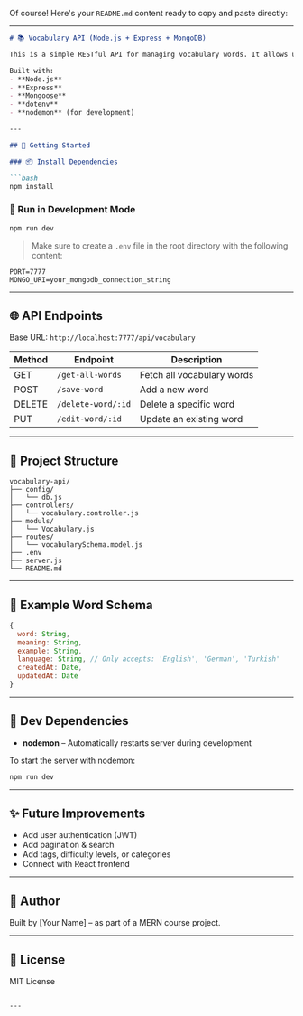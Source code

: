 Of course! Here's your `README.md` content ready to copy and paste directly:

---

```markdown
# 📚 Vocabulary API (Node.js + Express + MongoDB)

This is a simple RESTful API for managing vocabulary words. It allows users to **create**, **read**, **update**, and **delete** words in a MongoDB database.

Built with:
- **Node.js**
- **Express**
- **Mongoose**
- **dotenv**
- **nodemon** (for development)

---

## 🚀 Getting Started

### 📦 Install Dependencies

```bash
npm install
```

### 🧪 Run in Development Mode

```bash
npm run dev
```

> Make sure to create a `.env` file in the root directory with the following content:

```
PORT=7777
MONGO_URI=your_mongodb_connection_string
```

---

## 🌐 API Endpoints

Base URL: `http://localhost:7777/api/vocabulary`

| Method | Endpoint              | Description                  |
|--------|------------------------|------------------------------|
| GET    | `/get-all-words`      | Fetch all vocabulary words   |
| POST   | `/save-word`          | Add a new word               |
| DELETE | `/delete-word/:id`    | Delete a specific word       |
| PUT    | `/edit-word/:id`      | Update an existing word      |

---

## 📂 Project Structure

```
vocabulary-api/
├── config/
│   └── db.js
├── controllers/
│   └── vocabulary.controller.js
├── moduls/
│   └── Vocabulary.js
├── routes/
│   └── vocabularySchema.model.js
├── .env
├── server.js
└── README.md
```

---

## 🧠 Example Word Schema

```js
{
  word: String,
  meaning: String,
  example: String,
  language: String, // Only accepts: 'English', 'German', 'Turkish'
  createdAt: Date,
  updatedAt: Date
}
```

---

## 🔧 Dev Dependencies

- **nodemon** – Automatically restarts server during development

To start the server with nodemon:

```bash
npm run dev
```

---

## ✨ Future Improvements

- Add user authentication (JWT)
- Add pagination & search
- Add tags, difficulty levels, or categories
- Connect with React frontend

---

## 👤 Author

Built by [Your Name] – as part of a MERN course project.

---

## 🪪 License

MIT License
```

---
